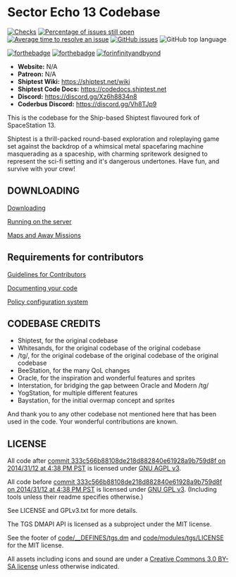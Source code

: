 # Sector Echo 13 Codebase

[![Checks](https://github.com/Sector-Echo-13-Team/Echo-SS13/workflows/Checks/badge.svg)](https://github.com/Sector-Echo-13-Team/Echo-SS13/actions/workflows/ci_suite.yml) [![Percentage of issues still open](http://isitmaintained.com/badge/open/Sector-Echo-13-Team/Echo-SS13.svg)](https://isitmaintained.com/project/Sector-Echo-13-Team/Echo-SS13 "Percentage of issues still open") [![Average time to resolve an issue](http://isitmaintained.com/badge/resolution/Sector-Echo-13-Team/Echo-SS13.svg)](https://isitmaintained.com/project/Sector-Echo-13-Team/Echo-SS13 "Average time to resolve an issue") [![GitHub issues](https://img.shields.io/github/issues/Sector-Echo-13-Team/Echo-SS13)](https://github.com/Sector-Echo-13-Team/Echo-SS13/issues) ![GitHub top language](https://img.shields.io/github/languages/top/Sector-Echo-13-Team/Echo-SS13)

[![forthebadge](https://forthebadge.com/images/badges/built-with-resentment.svg)](https://forthebadge.com) [![forthebadge](https://forthebadge.com/images/badges/contains-technical-debt.svg)](https://user-images.githubusercontent.com/8171642/50290880-ffef5500-043a-11e9-8270-a2e5b697c86c.png) [![forinfinityandbyond](https://user-images.githubusercontent.com/5211576/29499758-4efff304-85e6-11e7-8267-62919c3688a9.gif)](https://www.reddit.com/r/SS13/comments/5oplxp/what_is_the_main_problem_with_byond_as_an_engine/dclbu1a)

-   **Website:** N/A
-   **Patreon:** N/A
-   **Shiptest Wiki:** <https://shiptest.net/wiki>
-   **Shiptest Code Docs:** <https://codedocs.shiptest.net>
-   **Discord:** <https://discord.gg/Xz6h8834n8>
-   **Coderbus Discord:** <https://discord.gg/Vh8TJp9>

This is the codebase for the Ship-based Shiptest flavoured fork of SpaceStation 13.

Shiptest is a thrill-packed round-based exploration and roleplaying game set against the backdrop of a whimsical metal spacefaring machine masquerading as a spaceship, with charming spritework designed to represent the sci-fi setting and it's dangerous undertones. Have fun, and survive with your crew!

## DOWNLOADING

[Downloading](.github/DOWNLOADING.md)

[Running on the server](.github/RUNNING_A_SERVER.md)

[Maps and Away Missions](.github/MAPS_AND_AWAY_MISSIONS.md)

## Requirements for contributors

[Guidelines for Contributors](.github/CONTRIBUTING.md)

[Documenting your code](.github/AUTODOC_GUIDE.md)

[Policy configuration system](.github/POLICYCONFIG.md)

## CODEBASE CREDITS

-	Shiptest, for the original codebase
-   Whitesands, for the original codebase of the original codebase
-   /tg/, for the original codebase of the original codebase of the original codebase
-   BeeStation, for the many QoL changes
-   Oracle, for the inspiration and wonderful features and sprites
-   Interstation, for bridging the gap between Oracle and Modern /tg/
-   YogStation, for multiple different features
-   Baystation, for the initial overmap concept and sprites

And thank you to any other codebase not mentioned here that has been used in the code. Your wonderful contributions are known.

## LICENSE

All code after [commit 333c566b88108de218d882840e61928a9b759d8f on 2014/31/12 at 4:38 PM PST](https://github.com/tgstation/tgstation/commit/333c566b88108de218d882840e61928a9b759d8f) is licensed under [GNU AGPL v3](https://www.gnu.org/licenses/agpl-3.0.html).

All code before [commit 333c566b88108de218d882840e61928a9b759d8f on 2014/31/12 at 4:38 PM PST](https://github.com/tgstation/tgstation/commit/333c566b88108de218d882840e61928a9b759d8f) is licensed under [GNU GPL v3](https://www.gnu.org/licenses/gpl-3.0.html).
(Including tools unless their readme specifies otherwise.)

See LICENSE and GPLv3.txt for more details.

The TGS DMAPI API is licensed as a subproject under the MIT license.

See the footer of [code/\_\_DEFINES/tgs.dm](./code/__DEFINES/tgs.dm) and [code/modules/tgs/LICENSE](./code/modules/tgs/LICENSE) for the MIT license.

All assets including icons and sound are under a [Creative Commons 3.0 BY-SA license](https://creativecommons.org/licenses/by-sa/3.0/) unless otherwise indicated.
